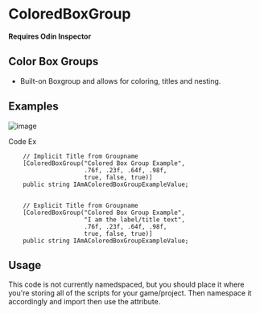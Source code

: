 # ColoredBoxGroup
**Requires Odin Inspector**


## Color Box Groups
* Built-on Boxgroup and allows for coloring, titles and nesting.


## Examples
![image](https://github.com/Kurloc/ColoredBoxGroup/assets/57206908/c746b10e-e73e-4a52-abdf-ed11fa60438a)


Code Ex
```
    // Implicit Title from Groupname
    [ColoredBoxGroup("Colored Box Group Example",
                     .76f, .23f, .64f, .98f,
                     true, false, true)]
    public string IAmAColoredBoxGroupExampleValue;


    // Explicit Title from Groupname
    [ColoredBoxGroup("Colored Box Group Example",
                     "I am the label/title text",
                     .76f, .23f, .64f, .98f,
                     true, false, true)]
    public string IAmAColoredBoxGroupExampleValue;
```

## Usage
This code is not currently namedspaced, but you should place it where you're storing all of the scripts for your game/project. Then namespace it accordingly and import then use the attribute.

